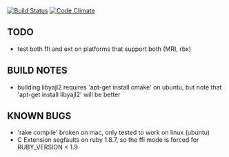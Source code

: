 
[![Build Status](https://travis-ci.org/lamont-granquist/ffi-yajl.png)](https://travis-ci.org/lamont-granquist/ffi-yajl)  [![Code Climate](https://codeclimate.com/github/lamont-granquist/ffi-yajl.png)](https://codeclimate.com/github/lamont-granquist/ffi-yajl)

## TODO

- test both ffi and ext on platforms that support both (MRI, rbx)

## BUILD NOTES

- building libyajl2 requires 'apt-get install cmake' on ubuntu, but note
  that 'apt-get install libyajl2' will be better

## KNOWN BUGS

- 'rake compile' broken on mac, only tested to work on linux (ubuntu)
- C Extension segfaults on ruby 1.8.7, so the ffi mode is forced for RUBY_VERSION < 1.9
